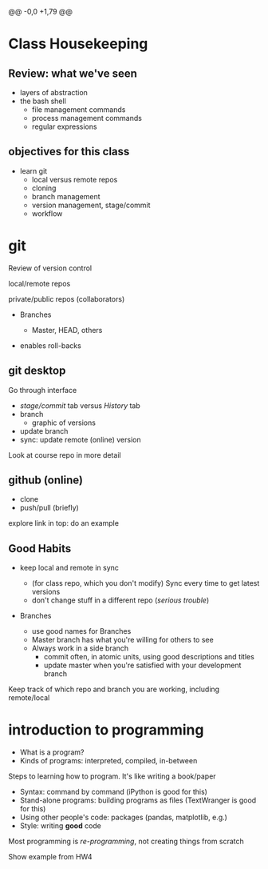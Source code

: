 @@ -0,0 +1,79 @@
# Class Housekeeping

## Review: what we've seen
* layers of abstraction
* the bash shell
	* file management commands
	* process management commands
	* regular expressions

## objectives for this class
* learn git 
	* local versus remote repos
	* cloning
	* branch management
	* version management, stage/commit
	* workflow

# git

Review of version control

local/remote repos

private/public repos (collaborators)

* Branches
	* Master, HEAD, others
	
* enables roll-backs

## git desktop

Go through interface

* *stage/commit* tab versus *History* tab
* branch
	* graphic of versions
* update branch
* sync: update remote (online) version

Look at course repo in more detail

## github (online)

* clone
* push/pull (briefly)

explore link in top: do an example

## Good Habits ##

* keep local and remote in sync
	* (for class repo, which you don't modify) Sync every time to get latest versions
	* don't change stuff in a different repo (*serious trouble*)

* Branches
	* use good names for Branches
	* Master branch has what you're willing for others to see
	* Always work in a side branch
		* commit often, in atomic units, using good descriptions and titles
		* update master when you're satisfied with your development branch

Keep track of which repo and branch you are working, including remote/local

# introduction to programming

* What is a program? 
* Kinds of programs: interpreted, compiled, in-between

Steps to learning how to program. It's like writing a book/paper

* Syntax: command by command (iPython is good for this)
* Stand-alone programs: building programs as files (TextWranger is good for this)
* Using other people's code: packages (pandas, matplotlib, e.g.)
* Style: writing **good** code

Most programming is *re-programming*, not creating things from scratch

Show example from HW4

